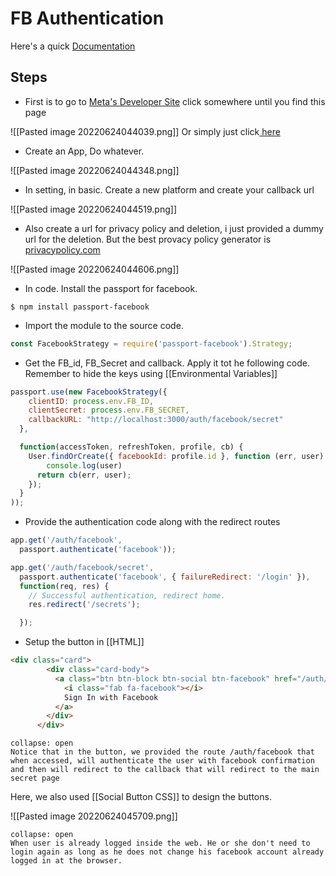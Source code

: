 # FB Authentication
Here's a quick [Documentation](https://www.passportjs.org/packages/passport-facebook/)

## Steps
 -  First is to go to [Meta's Developer Site](https://developers.facebook.com/) click somewhere until you find this page
 
 ![[Pasted image 20220624044039.png]]
Or simply just click[ here](https://developers.facebook.com/apps/)

 -  Create an App, Do whatever. 
 
 ![[Pasted image 20220624044348.png]]
 
 - In setting, in basic. Create a new platform and create your callback url
 
 ![[Pasted image 20220624044519.png]]
 
 - Also create a url for privacy policy and deletion, i just provided a dummy url for the deletion. But the best provacy policy generator is [privacypolicy.com](https://www.freeprivacypolicy.com/) 

 ![[Pasted image 20220624044606.png]]
 
 - In code. Install the passport for facebook.

```
$ npm install passport-facebook
```

 - Import the module to the source code. 
 
```javascript
const FacebookStrategy = require('passport-facebook').Strategy;
```

 - Get the FB_id, FB_Secret and callback. Apply it tot he following code. Remember to hide the keys using [[Environmental Variables]]
 
```js
passport.use(new FacebookStrategy({
    clientID: process.env.FB_ID,
    clientSecret: process.env.FB_SECRET,
    callbackURL: "http://localhost:3000/auth/facebook/secret"
  },

  function(accessToken, refreshToken, profile, cb) {
    User.findOrCreate({ facebookId: profile.id }, function (err, user) {
        console.log(user)
      return cb(err, user);
    });
  }
));
```

 - Provide the authentication code along with the redirect routes

```js
app.get('/auth/facebook',
  passport.authenticate('facebook'));

app.get('/auth/facebook/secret',
  passport.authenticate('facebook', { failureRedirect: '/login' }),
  function(req, res) {
    // Successful authentication, redirect home.
    res.redirect('/secrets');

  });
```

 - Setup the button in [[HTML]]
 
```html
<div class="card">
        <div class="card-body">
          <a class="btn btn-block btn-social btn-facebook" href="/auth/facebook" role="button">
            <i class="fab fa-facebook"></i>
            Sign In with Facebook
          </a>
        </div>
      </div>
```

```ad-Notice
collapse: open
Notice that in the button, we provided the route /auth/facebook that when accessed, will authenticate the user with facebook confirmation and then will redirect to the callback that will redirect to the main secret page

```

Here, we also used [[Social Button CSS]] to design the buttons. 

![[Pasted image 20220624045709.png]]

```ad-Notice
collapse: open
When user is already logged inside the web. He or she don't need to login again as long as he does not change his facebook account already logged in at the browser. 

```


